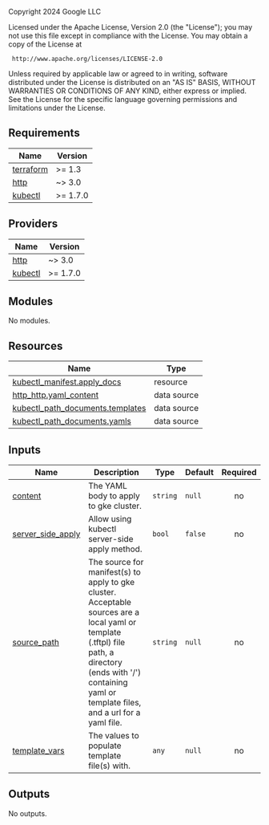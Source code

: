 <!-- BEGINNING OF PRE-COMMIT-TERRAFORM DOCS HOOK -->
Copyright 2024 Google LLC

Licensed under the Apache License, Version 2.0 (the "License");
you may not use this file except in compliance with the License.
You may obtain a copy of the License at

     http://www.apache.org/licenses/LICENSE-2.0

Unless required by applicable law or agreed to in writing, software
distributed under the License is distributed on an "AS IS" BASIS,
WITHOUT WARRANTIES OR CONDITIONS OF ANY KIND, either express or implied.
See the License for the specific language governing permissions and
limitations under the License.

## Requirements

| Name | Version |
|------|---------|
| <a name="requirement_terraform"></a> [terraform](#requirement\_terraform) | >= 1.3 |
| <a name="requirement_http"></a> [http](#requirement\_http) | ~> 3.0 |
| <a name="requirement_kubectl"></a> [kubectl](#requirement\_kubectl) | >= 1.7.0 |

## Providers

| Name | Version |
|------|---------|
| <a name="provider_http"></a> [http](#provider\_http) | ~> 3.0 |
| <a name="provider_kubectl"></a> [kubectl](#provider\_kubectl) | >= 1.7.0 |

## Modules

No modules.

## Resources

| Name | Type |
|------|------|
| [kubectl_manifest.apply_docs](https://registry.terraform.io/providers/gavinbunney/kubectl/latest/docs/resources/manifest) | resource |
| [http_http.yaml_content](https://registry.terraform.io/providers/hashicorp/http/latest/docs/data-sources/http) | data source |
| [kubectl_path_documents.templates](https://registry.terraform.io/providers/gavinbunney/kubectl/latest/docs/data-sources/path_documents) | data source |
| [kubectl_path_documents.yamls](https://registry.terraform.io/providers/gavinbunney/kubectl/latest/docs/data-sources/path_documents) | data source |

## Inputs

| Name | Description | Type | Default | Required |
|------|-------------|------|---------|:--------:|
| <a name="input_content"></a> [content](#input\_content) | The YAML body to apply to gke cluster. | `string` | `null` | no |
| <a name="input_server_side_apply"></a> [server\_side\_apply](#input\_server\_side\_apply) | Allow using kubectl server-side apply method. | `bool` | `false` | no |
| <a name="input_source_path"></a> [source\_path](#input\_source\_path) | The source for manifest(s) to apply to gke cluster. Acceptable sources are a local yaml or template (.tftpl) file path, a directory (ends with '/') containing yaml or template files, and a url for a yaml file. | `string` | `null` | no |
| <a name="input_template_vars"></a> [template\_vars](#input\_template\_vars) | The values to populate template file(s) with. | `any` | `null` | no |

## Outputs

No outputs.
<!-- END OF PRE-COMMIT-TERRAFORM DOCS HOOK -->
